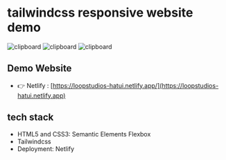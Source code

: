 # tailwindcss responsive website demo

![clipboard](images/clip1.PNG)
![clipboard](images/clip2.PNG)
![clipboard](images/clip3.PNG)

## Demo Website

- 👉 Netlify : [https://loopstudios-hatui.netlify.app/](https://loopstudios-hatui.netlify.app)

## tech stack

- HTML5 and CSS3: Semantic Elements Flexbox
- Tailwindcss
- Deployment: Netlify

